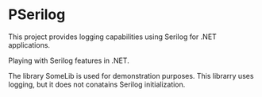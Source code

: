 ﻿# PSerilog

This project provides logging capabilities using Serilog for .NET applications.

Playing with Serilog features in .NET.

The library SomeLib is used for demonstration purposes. This librarry uses logging, but it does not conatains Serilog initialization.